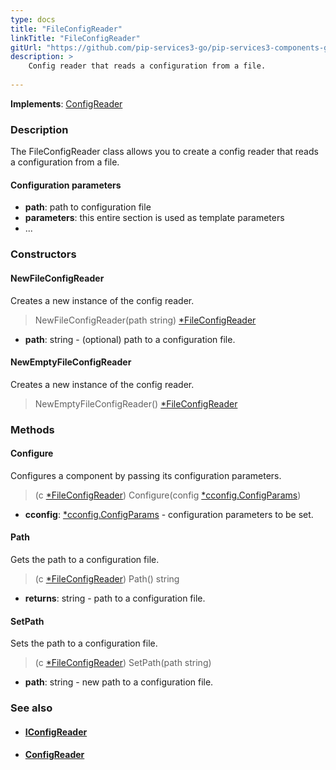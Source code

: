```yaml
---
type: docs
title: "FileConfigReader"
linkTitle: "FileConfigReader"
gitUrl: "https://github.com/pip-services3-go/pip-services3-components-go"
description: >
    Config reader that reads a configuration from a file.
    
---
```


**Implements**: [ConfigReader](../config_reader)

### Description

The FileConfigReader class allows you to create a config reader that reads a configuration from a file.

#### Configuration parameters

- **path**: path to configuration file
- **parameters**: this entire section is used as template parameters
- ...

### Constructors

#### NewFileConfigReader
Creates a new instance of the config reader.

> NewFileConfigReader(path string) [*FileConfigReader]()

- **path**: string - (optional) path to a configuration file.

#### NewEmptyFileConfigReader
Creates a new instance of the config reader.

> NewEmptyFileConfigReader() [*FileConfigReader]()


### Methods

#### Configure
Configures a component by passing its configuration parameters.

> (c [*FileConfigReader]()) Configure(config [*cconfig.ConfigParams](../../../commons/config/config_params))

- **cconfig**: [*cconfig.ConfigParams](../../../commons/config/config_params) - configuration parameters to be set.


#### Path
Gets the path to a configuration file.

> (c [*FileConfigReader]()) Path() string 

- **returns**: string - path to a configuration file.


#### SetPath
Sets the path to a configuration file.

> (c [*FileConfigReader]()) SetPath(path string)

- **path**: string - new path to a configuration file.


### See also
- #### [IConfigReader](../iconfig_reader)
- #### [ConfigReader](../config_reader)
